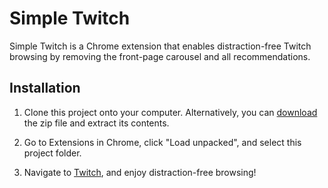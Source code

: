 # Simple Twitch

Simple Twitch is a Chrome extension that enables distraction-free Twitch
browsing by removing the front-page carousel and all recommendations.

## Installation

1. Clone this project onto your computer. Alternatively, you can
[download](https://github.com/potrepka/simple-twitch/archive/refs/heads/master.zip)
the zip file and extract its contents.

2. Go to Extensions in Chrome, click "Load unpacked", and select this project
folder.

3. Navigate to [Twitch](https://www.twitch.tv), and enjoy distraction-free
browsing!